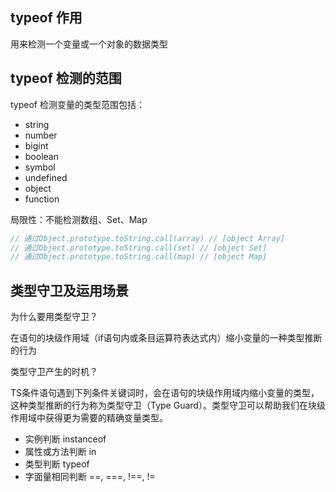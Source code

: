 ## typeof 作用

用来检测一个变量或一个对象的数据类型

## typeof 检测的范围

typeof 检测变量的类型范围包括：

- string
- number
- bigint
- boolean
- symbol
- undefined
- object
- function

局限性：不能检测数组、Set、Map

```ts
// 通过Object.prototype.toString.call(array) // [object Array]
// 通过Object.prototype.toString.call(set) // [object Set]
// 通过Object.prototype.toString.call(map) // [object Map]
```

## 类型守卫及运用场景

为什么要用类型守卫？

在语句的块级作用域（if语句内或条目运算符表达式内）缩小变量的一种类型推断的行为

类型守卫产生的时机？

TS条件语句遇到下列条件关键词时，会在语句的块级作用域内缩小变量的类型，这种类型推断的行为称为类型守卫（Type Guard）。类型守卫可以帮助我们在块级作用域中获得更为需要的精确变量类型。

- 实例判断 instanceof
- 属性或方法判断 in
- 类型判断 typeof
- 字面量相同判断 ==, ===,  !==,  !=

